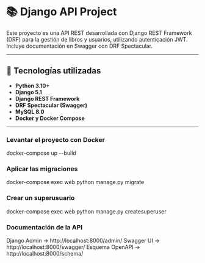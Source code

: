 # 📚 Django API Project

Este proyecto es una API REST desarrollada con Django REST Framework (DRF) para la gestión de libros y usuarios, 
utilizando autenticación JWT. Incluye documentación en Swagger con DRF Spectacular.

---

## 🚀 Tecnologías utilizadas
- **Python 3.10+**
- **Django 5.1**
- **Django REST Framework**
- **DRF Spectacular (Swagger)**
- **MySQL 8.0**
- **Docker y Docker Compose**

---

### Levantar el proyecto con Docker
docker-compose up --build

### Aplicar las migraciones
docker-compose exec web python manage.py migrate

### Crear un superusuario
docker-compose exec web python manage.py createsuperuser


### Documentación de la API
Django Admin → http://localhost:8000/admin/
Swagger UI → http://localhost:8000/swagger/
Esquema OpenAPI → http://localhost:8000/schema/